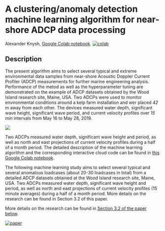 # A clustering/anomaly detection machine learning algorithm for near-shore ADCP data processing
Alexander Knysh, [Google Colab notebook](https://github.com/alexanderknysh/adcpml/blob/main/adcpml.ipynb).
[![colab](https://camo.githubusercontent.com/84f0493939e0c4de4e6dbe113251b4bfb5353e57134ffd9fcab6b8714514d4d1/68747470733a2f2f636f6c61622e72657365617263682e676f6f676c652e636f6d2f6173736574732f636f6c61622d62616467652e737667)](https://colab.research.google.com/github/alexanderknysh/adcpml/blob/main/adcpml.ipynb)

## Description 
The present algorithm aims to select several typical and extreme environmental data samples from near-shore Acoustic Doppler Current Profiler (ADCP) measurements for further marine engineering analysis. Performance of the metod as well as the hyperparameter tuning are demonstrated on the example of ADCP datasets obtained by the Wood Island research site, Maine, USA. Two ADCPs were used to monitor environmental conditions around a kelp farm installation and wer placed *42 m* away from each other. The devices measured water depth, significant wave height, significant wave period, and current velocity profiles over *15 min* intervals from May 16 to May 28, 2019.

![](https://user-images.githubusercontent.com/46943028/203622001-0b92fbfe-6029-4542-bce7-f0d0f55905bf.JPG)

Two ADCPs measured water depth, significant wave height and period, as well as north and east projections of current velocity profiles during a half of a month period. The detailed description of the machine learning algorithm and the corresponding interactive cloud code can be found in [this Google Colab notebook](https://github.com/alexanderknysh/adcpml/blob/main/adcpml.ipynb).

The following machine learning study aims to select several typical and several anomalous loadcases (about 20-30 loadcases in total) from a detailed ADCP datasets obtained at the Wood Island research site, Maine, USA. Two ADCPs measured water depth, significant wave height and period, as well as north and east projections of current velocity profiles (15 minute averages) during a half of a month period. More details on the research can be found in Section 3.2 of this paper.


More details on the research can be found in [Section 3.2 of the paper below](https://github.com/alexanderknysh/thinplaterbf/blob/main/Methodology%20for%20multidimensional%20approximation%20of%20current%20velocity%20fields%20around%20offshore%20aquaculture%20installations.pdf).

[![paper](https://user-images.githubusercontent.com/46943028/202962633-1310e67e-1372-40e5-afa2-7a5e91813450.PNG)](https://github.com/alexanderknysh/thinplaterbf/blob/main/Methodology%20for%20multidimensional%20approximation%20of%20current%20velocity%20fields%20around%20offshore%20aquaculture%20installations.pdf)

